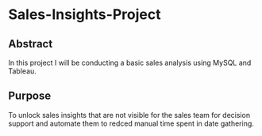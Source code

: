 # Sales-Insights-Project

## Abstract
In this project I will be conducting a basic sales analysis using MySQL and Tableau.
## Purpose 
To unlock sales insights that are not visible for the sales team for decision support and automate them to redced manual time spent in date gathering.
